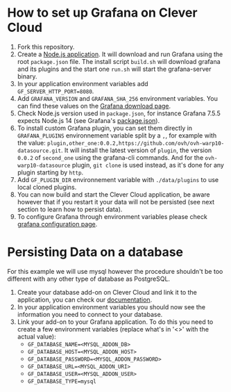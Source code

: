 # How to set up Grafana on Clever Cloud

1. Fork this repository.
2. Create a [Node.js application](https://www.clever-cloud.com/doc/getting-started/by-language/node/#create-an-application-on-clever-cloud). It will download and run Grafana using the root `package.json` file. The install script `build.sh` will download grafana and its plugins and the start one `run.sh` will start the grafana-server binary.
3. In your application environment variables add ```GF_SERVER_HTTP_PORT=8080```.
4. Add ```GRAFANA_VERSION``` and ```GRAFANA_SHA_256``` environment variables. You can find these values on the [Grafana download page](https://grafana.com/grafana/download).
5. Check Node.js version used in `package.json`, for instance Grafana 7.5.5 expects Node.js 14 (see Grafana's [package.json](https://github.com/grafana/grafana/blob/v7.5.5/package.json#L317)).
6. To install custom Grafana plugin, you can set them directly in `GRAFANA_PLUGINS` environnement variable split by a `,`, for example with the value: `plugin,other_one:0.0.2,https://github.com/ovh/ovh-warp10-datasource.git`. It will install the latest version of `plugin`, the version `0.0.2` of `second_one` using the grafana-cli commands. And for the `ovh-warp10-datasource` plugin, `git clone` is used instead, as it's done for any plugin starting by `http`.
7. Add `GF_PLUGIN_DIR` environnement variable with `./data/plugins` to use local cloned plugins.
8. You can now build and start the Clever Cloud application, be aware however that if you restart it your data will not be persisted (see next section to learn how to persist data).
9. To configure Grafana through environment variables please check [grafana configuration page](https://grafana.com/docs/grafana/latest/administration/configuration/).

# Persisting Data on a database

For this example we will use mysql however the procedure shouldn't be too different with any other type of database as PostgreSQL.

1. Create your database add-on on Clever Cloud and link it to the application, you can check our [documentation](https://www.clever-cloud.com/doc/getting-started/quickstart/#create-your-first-add-on).
2. In your application environment variables you should now see the information you need to connect to your database.
3. Link your add-on to your Grafana application. To do this you need to create a few environment variables (replace what's in '<>' with the actual value):
    - ```GF_DATABASE_NAME=<MYSQL_ADDON_DB>```
    - ```GF_DATABASE_HOST=<MYSQL_ADDON_HOST>```
    - ```GF_DATABASE_PASSWORD=<MYSQL_ADDON_PASSWORD>```
    - ```GF_DATABASE_URL=<MYSQL_ADDON_URI>```
    - ```GF_DATABASE_USER=<MYSQL_ADDON_USER>```
    - ```GF_DATABASE_TYPE=mysql```
